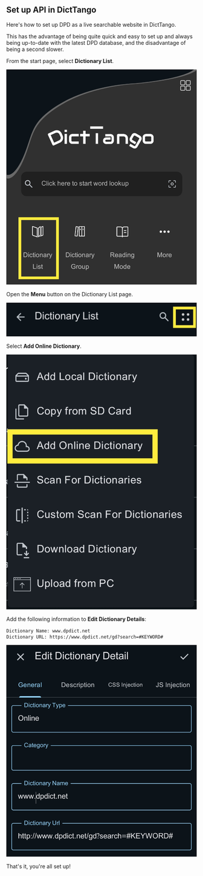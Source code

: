 ## Set up API in DictTango

Here's how to set up DPD as a live searchable website in DictTango. 

This has the advantage of being quite quick and easy to set up and always being up-to-date with the latest DPD database, and the disadvantage of being a second slower. 

From the start page, select **Dictionary List**.

![Dictionary List](../pics/dpdict.net/dpdict_api_dicttango_dictionary_list.jpg)

Open the **Menu** button on the Dictionary List page.

![Dictionary List Menu](../pics/dpdict.net/dpdict_api_dicttango_dictionary_list_menu.jpg)

Select **Add Online Dictionary**.

![Add Online Dictionary](../pics/dpdict.net/dpdict_api_dicttango_add_online_dictionary.jpg)

Add the following information to **Edit Dictionary Details**:

```
Dictionary Name: www.dpdict.net
Dictionary URL: https://www.dpdict.net/gd?search=#KEYWORD#
```

![Edit Dictionary Details](../pics/dpdict.net/dpdict_api_dicttango_dictionary_detail.jpg)

That's it, you're all set up!





